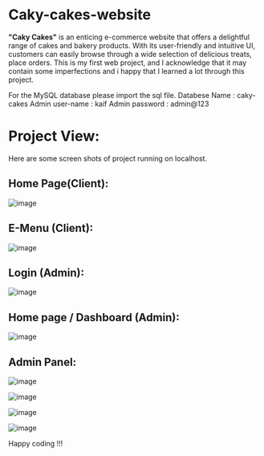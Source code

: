 # Caky-cakes-website
**"Caky Cakes"** is an enticing e-commerce website that offers a delightful range of cakes and bakery products. With its user-friendly and intuitive UI, customers can easily browse through a wide selection of delicious treats, place orders. This is my first web project, and I acknowledge that it may contain some imperfections and i happy that I learned a lot through this project.


For the MySQL database please import the sql file.
  Databese Name    : caky-cakes
  Admin user-name  : kaif
  Admin password   : admin@123


  # Project View:
  Here are some screen shots of project running on localhost.
  
  ##   Home Page(Client):
  ![image](https://github.com/Mkaif-Qureshi/Caky-cakes-website/assets/86159667/53fda4d9-d24b-42eb-9d20-5db65de93fe1)

  ##  E-Menu (Client):
  ![image](https://github.com/Mkaif-Qureshi/Caky-cakes-website/assets/86159667/11f7e298-f698-42cb-916b-d160baa4eec2)

  ##  Login (Admin):
  ![image](https://github.com/Mkaif-Qureshi/Caky-cakes-website/assets/86159667/84644832-af0d-411c-9e42-3a7fb133c084)

  ## Home page / Dashboard (Admin):
  ![image](https://github.com/Mkaif-Qureshi/Caky-cakes-website/assets/86159667/7883945f-c207-4523-879a-12deb0d24614)

  ## Admin Panel:
  ![image](https://github.com/Mkaif-Qureshi/Caky-cakes-website/assets/86159667/41989215-7431-4ab8-afe4-344545dcf25f)

  ![image](https://github.com/Mkaif-Qureshi/Caky-cakes-website/assets/86159667/629c2d0a-24f8-4351-ba79-19e6eacbdc2b)

  ![image](https://github.com/Mkaif-Qureshi/Caky-cakes-website/assets/86159667/6eeb1bf3-9c33-4978-81ae-df468b019a55)

  ![image](https://github.com/Mkaif-Qureshi/Caky-cakes-website/assets/86159667/c0cacfe8-538e-4acc-ab84-6ffadf4af98c)


  Happy coding !!!
